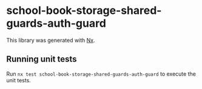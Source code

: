 # school-book-storage-shared-guards-auth-guard

This library was generated with [Nx](https://nx.dev).

## Running unit tests

Run `nx test school-book-storage-shared-guards-auth-guard` to execute the unit tests.

